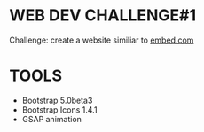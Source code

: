 # WEB DEV CHALLENGE#1

Challenge: create a website similiar to <a href="embed.com"> embed.com</a>

# TOOLS

- Bootstrap 5.0beta3
- Bootstrap Icons 1.4.1
- GSAP animation